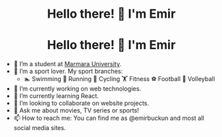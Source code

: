 <center><h1>Hello there!  👋  I'm Emir</h1></center>

<h1 align="center">Hello there!  👋  I'm Emir</h1>

- 🏫 I’m a student at [Marmara University](https://www.marmara.edu.tr/en).
- 🏅 I’m a sport lover. My sport branches:
  - 🏊 Swimming 🏃 Running 🚴 Cycling 🏋️ Fitness ⚽ Football 🏐 Volleyball
- 🔭 I’m currently working on web technologies.
- 🌱 I’m currently learning React.
- 👯 I’m looking to collaborate on website projects.
- 💬 Ask me about movies, TV series or sports!
- 📫 How to reach me: You can find me as @emirbuckun and most all social media sites.
